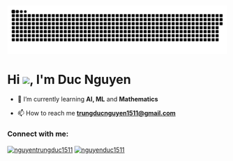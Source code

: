 <div width="100%" align="center">

![snakeeeeeee gif](https://github.com/ducnguyen1511/ducnguyen1511/blob/output/github-contribution-grid-snake.svg)
  
<!-- ![My stats](https://github-readme-stats.vercel.app/api?username=ducnguyen1511&show_icons=true&theme=radical&hide_border=true) -->

<!-- ![](https://komarev.com/ghpvc/?username=ducnguyen1511) --> <!-- profile view -->

<div width="100%" align="left">
<!-- <h1>Hi 👋, I'm Duc Nguyen <img src="https://github.githubassets.com/images/mona-loading-dark.gif" width="50" align="center"/></h1> -->
  
  <h1>Hi  <img src="https://c.tenor.com/ShTnSrVLePQAAAAi/capoo-bugcat.gif" width="60" />, I'm Duc Nguyen </h1>
  
- 🌱 I’m currently learning **AI, ML** and **Mathematics**

- 📫 How to reach me **trungducnguyen1511@gmail.com**

<h3 align="left">Connect with me:</h3>
<p align="left">
  <a href="https://linkedin.com/in/nguyentrungduc1511" target="blank"><img align="center" src="https://raw.githubusercontent.com/rahuldkjain/github-profile-readme-generator/master/src/images/icons/Social/linked-in-alt.svg" alt="nguyentrungduc1511" height="30" width="40" /></a>
  <a href="https://fb.com/nguyenduc1511" target="blank"><img align="center" src="https://raw.githubusercontent.com/rahuldkjain/github-profile-readme-generator/master/src/images/icons/Social/facebook.svg" alt="nguyenduc1511" height="30" width="40" /></a>
</p>

<!-- <h3 align="left">Languages and Tools:</h3>
<p align="left">  
  <img src="https://raw.githubusercontent.com/devicons/devicon/master/icons/cplusplus/cplusplus-original.svg" alt="cplusplus" width="40" height="40"/>  
  <img src="https://www.vectorlogo.zone/logos/git-scm/git-scm-icon.svg" alt="git" width="40" height="40"/> 
  <img src="https://raw.githubusercontent.com/devicons/devicon/master/icons/python/python-original.svg" alt="python" width="40" height="40"/> 
</p>

<p><img align="center" src="https://github-readme-stats.vercel.app/api/top-langs?username=sanshironagato&show_icons=true&locale=en&layout=compact" alt="sanshironagato" /></p> -->
